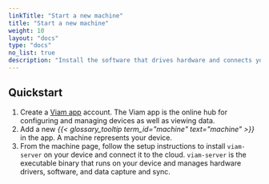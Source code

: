 ```yaml
---
linkTitle: "Start a new machine"
title: "Start a new machine"
weight: 10
layout: "docs"
type: "docs"
no_list: true
description: "Install the software that drives hardware and connects your device to the cloud."
---
```


## Quickstart

1. Create a [Viam app](https://app.viam.com) account.
   The Viam app is the online hub for configuring and managing devices as well as viewing data.
1. Add a new _{{< glossary_tooltip term_id="machine" text="machine" >}}_ in the app.
   A machine represents your device.
1. From the machine page, follow the setup instructions to install `viam-server` on your device and connect it to the cloud.
   `viam-server` is the executable binary that runs on your device and manages hardware drivers, software, and data capture and sync.

